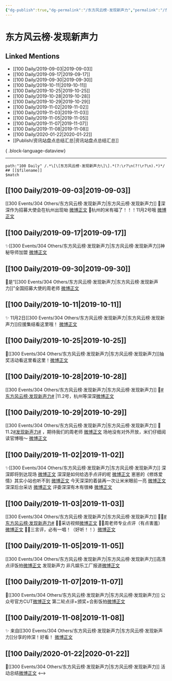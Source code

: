```yaml
---
{"dg-publish":true,"dg-permalink":"/东方风云榜·发现新声力","permalink":"/东方风云榜·发现新声力/","created":"2023-03-28T15:52:29.000+08:00","updated":"2023-04-10T16:57:35.000+08:00"}
---
```


# 东方风云榜·发现新声力

## Linked Mentions
- [[100 Daily/2019-09-03\|2019-09-03]]
- [[100 Daily/2019-09-17\|2019-09-17]]
- [[100 Daily/2019-09-30\|2019-09-30]]
- [[100 Daily/2019-10-11\|2019-10-11]]
- [[100 Daily/2019-10-25\|2019-10-25]]
- [[100 Daily/2019-10-28\|2019-10-28]]
- [[100 Daily/2019-10-29\|2019-10-29]]
- [[100 Daily/2019-11-02\|2019-11-02]]
- [[100 Daily/2019-11-03\|2019-11-03]]
- [[100 Daily/2019-11-05\|2019-11-05]]
- [[100 Daily/2019-11-07\|2019-11-07]]
- [[100 Daily/2019-11-08\|2019-11-08]]
- [[100 Daily/2020-01-22\|2020-01-22]]
- [[Publish/资讯站盘点总结汇总\|资讯站盘点总结汇总]]

{ .block-language-dataview}

---

```expander
path:"100 Daily" /.*\[\[东方风云榜·发现新声力\]\].*(?:\r?\n(?!\r?\n).*)*/
## [[$filename]]
$match
```
## [[100 Daily/2019-09-03\|2019-09-03]]
[[300 Events/304 Others/东方风云榜·发现新声力\|东方风云榜·发现新声力]]
💠深深作为招募大使会在杭州出现呦
[微博正文](https://m.weibo.cn/6466290670/4412406689912733)
💠杭州的米有福了！！！11月2号哦
[微博正文](https://m.weibo.cn/6466290670/4412454513537123)
## [[100 Daily/2019-09-17\|2019-09-17]]
✨[[300 Events/304 Others/东方风云榜·发现新声力\|东方风云榜·发现新声力]]神秘导师加盟
[微博正文](https://m.weibo.cn/6466290670/4417621153296980)
## [[100 Daily/2019-09-30\|2019-09-30]]
🌟是“[[300 Events/304 Others/东方风云榜·发现新声力\|东方风云榜·发现新声力]]”全国招募大使的周老师
[微博正文](https://m.weibo.cn/6466290670/4422237513413911)
## [[100 Daily/2019-10-11\|2019-10-11]]
✨ 11月2日[[300 Events/304 Others/东方风云榜·发现新声力\|东方风云榜·发现新声力]]应援集结看这里哦！
[微博正文](https://m.weibo.cn/6466290670/4426349697986987)

## [[100 Daily/2019-10-25\|2019-10-25]]
🌿[[300 Events/304 Others/东方风云榜·发现新声力\|东方风云榜·发现新声力]]抽奖活动看这里看这里！[微博正文](https://m.weibo.cn/6466290670/4431215510083150)
## [[100 Daily/2019-10-28\|2019-10-28]]
[[300 Events/304 Others/东方风云榜·发现新声力\|东方风云榜·发现新声力]]
🌿[#东方风云榜·发现新声力#](https://s.weibo.com/weibo?q=%23%E4%B8%9C%E6%96%B9%E9%A3%8E%E4%BA%91%E6%A6%9C%C2%B7%E5%8F%91%E7%8E%B0%E6%96%B0%E5%A3%B0%E5%8A%9B%23) |11.2号，杭州等深深[微博正文](https://m.weibo.cn/6466290670/4432347249914626)
## [[100 Daily/2019-10-29\|2019-10-29]]
[[300 Events/304 Others/东方风云榜·发现新声力\|东方风云榜·发现新声力]]
🌸11.2[#发现新声力#](https://s.weibo.com/weibo?q=%23%E5%8F%91%E7%8E%B0%E6%96%B0%E5%A3%B0%E5%8A%9B%23) ，期待我们的周老师
[微博正文](https://m.weibo.cn/6466290670/4432693289076594)
场地没有对外开放，米们仔细阅读官博哦～
[微博正文](https://m.weibo.cn/6466290670/4432828684861052)
## [[100 Daily/2019-11-02\|2019-11-02]]
✨[[300 Events/304 Others/东方风云榜·发现新声力\|东方风云榜·发现新声力]]
深深即将到达现场 [微博正文](https://m.weibo.cn/6466290670/4434159608657597)
深深是如何给选手点评的呢 [微博正文](https://m.weibo.cn/6466290670/4434221399185684)
崽崽的《修炼爱情》其实小站也听不到 [微博正文](https://m.weibo.cn/6466290670/4434223840107454)
今天深深的着装再一次让米米眼前一亮 [微博正文](https://m.weibo.cn/6466290670/4434224075406931)
深深后台采访 [微博正文](https://m.weibo.cn/6466290670/4434291427117294)
评委深深有木有很棒 [微博正文](https://m.weibo.cn/6466290670/4434326458316979)
## [[100 Daily/2019-11-03\|2019-11-03]]
[[300 Events/304 Others/东方风云榜·发现新声力\|东方风云榜·发现新声力]]
🤳🏼[#东方风云榜·发现新声力#](https://s.weibo.com/weibo?q=%23%E4%B8%9C%E6%96%B9%E9%A3%8E%E4%BA%91%E6%A6%9C%C2%B7%E5%8F%91%E7%8E%B0%E6%96%B0%E5%A3%B0%E5%8A%9B%23)
✌🏻采访视频[微博正文](https://m.weibo.cn/6466290670/4434556294247391)
✌🏻周老师专业点评（有点害羞）[微博正文](https://m.weibo.cn/6466290670/4434474244772384)
✌🏻三言评，必有一唱！（好听！！）[微博正文](https://m.weibo.cn/6466290670/4434470956156658)
## [[100 Daily/2019-11-05\|2019-11-05]]
[[300 Events/304 Others/东方风云榜·发现新声力\|东方风云榜·发现新声力]]高清点评饭拍[微博正文](https://m.weibo.cn/6466290670/4435372933087851)
发现新声力 非凡娱乐工厂报道[微博正文](https://m.weibo.cn/6466290670/4435392637441796)
## [[100 Daily/2019-11-07\|2019-11-07]]
🌿[[300 Events/304 Others/东方风云榜·发现新声力\|东方风云榜·发现新声力]]
公众号官方CUT[微博正文](https://m.weibo.cn/6466290670/4435963377529280)
第二轮点评+颁奖+合影饭拍[微博正文](https://m.weibo.cn/6466290670/4435969648070806)
## [[100 Daily/2019-11-08\|2019-11-08]]
✨ 来自[[300 Events/304 Others/东方风云榜·发现新声力\|东方风云榜·发现新声力]]分享的帅深！好看！
[微博正文](https://m.weibo.cn/6466290670/4436411480142064)
## [[100 Daily/2020-01-22\|2020-01-22]]
🎵[[300 Events/304 Others/东方风云榜·发现新声力\|东方风云榜·发现新声力]] 活动总结[微博正文](https://m.weibo.cn/6466290670/4463666806424843)
<-->